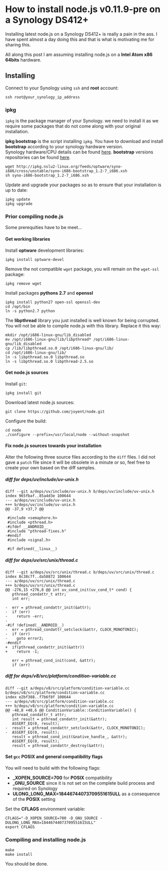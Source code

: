 # How to install node.js v0.11.9-pre on a Synology DS412+

Installing latest node.js on a Synology DS412+ is really a pain in the ass. I have spent almost a day doing this and that is what is motivating me for sharing this.

All along this post I am assuming installing node.js on a __Intel Atom x86 64bits__ hardware. 

## Installing

Connect to your Synology using `ssh` and __root__ account:

	ssh root@your_synology_ip_address
	
### ipkg

`ipkg` is the package manager of your Synology. we need to install it as we require some packages that do not come along with your original installation.

__ipkg bootstrap__ is the script installing `ipkg`. You have to download and install __bootstrap__ according to your synology hardware version.  
Synology hardware/CPU details can be found [here][cpu].
__bootstrap__ versions repositories can be found [here][bootstrap].

	wget http://ipkg.nslu2-linux.org/feeds/optware/syno-i686/cross/unstable/syno-i686-bootstrap_1.2-7_i686.xsh
	sh syno-i686-bootstrap_1.2-7_i686.xsh

Update and upgrade your packages so as to ensure that your installation is up to date:

	ipkg update
	ipkg upgrade
	
### Prior compiling node.js
Some prerequities have to be meet...

#### Get working libraries
Install __optware__ development libraries:

	ipkg install optware-devel

Remove the not compatible `wget` package, you will remain on the `wget-ssl` package:

	ipkg remove wget
	
Install packages __pythons 2.7__ and  __openssl__

	ipkg install python27 open-ssl openssl-dev
	cd /opt/bin
	ln -s python2.7 python

The __libpthread__ library you just installed is well known for being corrupted. You will not be able to compile node.js with this library. Replace it this way:

	mkdir /opt/i686-linux-gnu/lib_disabled
	mv /opt/i686-linux-gnu/lib/libpthread* /opt/i686-linux-gnu/lib_disabled
	cp /lib/libpthread.so.0 /opt/i686-linux-gnu/lib/
	cd /opt/i686-linux-gnu/lib/
	ln -s libpthread.so.0 libpthread.so
	ln -s libpthread.so.0 libpthread-2.5.so
	
#### Get node.js sources
Install `git`:

	ipkg install git
	
Download latest node.js sources:

	git clone https://github.com/joyent/node.git

Configure the build:

	cd node
	./configure --prefix=/usr/local/node --without-snapshot
	
#### Fix node.js sources towards your installation

Alter the following three source files according to the `diff` files. I did not gave a `patch` file since it will be obsolete in a minute or so, feel free to create your own based on the diff samples.

##### diff for __deps/uv/include/uv-unix.h__  

	diff --git a/deps/uv/include/uv-unix.h b/deps/uv/include/uv-unix.h
	index 965fbaf..85a4d3e 100644
	--- a/deps/uv/include/uv-unix.h
	+++ b/deps/uv/include/uv-unix.h
	@@ -37,9 +37,7 @@
	 
	 #include <semaphore.h>
	 #include <pthread.h>
	-#ifdef __ANDROID__
	 #include "pthread-fixes.h"
	-#endif
	 #include <signal.h>
	 
	 #if defined(__linux__) 

##### diff for __deps/uv/src/unix/thread.c__

	diff --git a/deps/uv/src/unix/thread.c b/deps/uv/src/unix/thread.c
	index 8c38c7f..da58872 100644
	--- a/deps/uv/src/unix/thread.c
	+++ b/deps/uv/src/unix/thread.c
	@@ -276,15 +276,8 @@ int uv_cond_init(uv_cond_t* cond) {
	   pthread_condattr_t attr;
	   int err;
	 
	-  err = pthread_condattr_init(&attr);
	-  if (err)
	-    return -err;
	-
	-#if !defined(__ANDROID__)
	-  err = pthread_condattr_setclock(&attr, CLOCK_MONOTONIC);
	-  if (err)
	-    goto error2;
	-#endif
	+  if(pthread_condattr_init(&attr))
	+    return -1;
	 
	   err = pthread_cond_init(cond, &attr);
	   if (err)

##### diff for __deps/v8/src/platform/condition-variable.cc__

	diff --git a/deps/v8/src/platform/condition-variable.cc b/deps/v8/src/platform/condition-variable.cc
	index e2bf388..f7b6f8f 100644
	--- a/deps/v8/src/platform/condition-variable.cc
	+++ b/deps/v8/src/platform/condition-variable.cc
	@@ -48,8 +48,6 @@ ConditionVariable::ConditionVariable() {
	   pthread_condattr_t attr;
	   int result = pthread_condattr_init(&attr);
	   ASSERT_EQ(0, result);
	-  result = pthread_condattr_setclock(&attr, CLOCK_MONOTONIC);
	-  ASSERT_EQ(0, result);
	   result = pthread_cond_init(&native_handle_, &attr);
	   ASSERT_EQ(0, result);
	   result = pthread_condattr_destroy(&attr);

#### Set `gcc` __POSIX__ and general compatibility flags
You will need to build with the following flags:

* __\_XOPEN\_SOURCE=700__ for __POSIX__ compatibility
* __\_GNU\_SOURCE__ since it is not set on the complete build process and required on Synology
* __ULONG\_LONG\_MAX=18446744073709551615ULL__ as a consequence of the __POSIX__ setting  
 
Set the __CFLAGS__ environment variable:

	CFLAGS="-D_XOPEN_SOURCE=700 -D_GNU_SOURCE -DULONG_LONG_MAX=18446744073709551615ULL"
	export CFLAGS
	
### Compiling and installing node.js

	make
	make install
	
You should be done.


[cpu]: http://forum.synology.com/wiki/index.php/What_kind_of_CPU_does_my_NAS_have "Synology hardware/CPU"
[bootstrap]: http://forum.synology.com/wiki/index.php/Overview_on_modifying_the_Synology_Server,_bootstrap,_ipkg_etc#How_to_install_ipkg "Synology bootstrap repositories"


